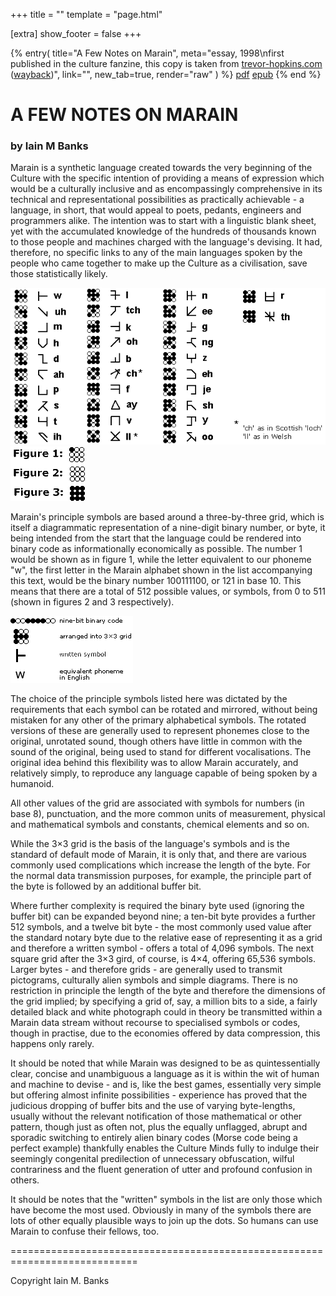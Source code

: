 +++
title = ""
template = "page.html"

[extra]
show_footer = false
+++

{% entry(
    title="A Few Notes on Marain",
    meta="essay, 1998\nfirst published in the culture fanzine, this copy is taken from [trevor-hopkins.com](https://trevor-hopkins.com/banks/a-few-notes-on-marain.html) ([wayback](https://web.archive.org/web/20131029191550/https://trevor-hopkins.com/banks/a-few-notes-on-marain.html))",
    link="",
    new_tab=true,
    render="raw"
) %}
<a href="/the-culture/files/A Few Notes on Marain - Iain M. Banks.pdf" download>pdf</a>
<a href="/the-culture/files/A Few Notes on Marain - Iain M. Banks.epub" download>epub</a>
{% end %}

# A FEW NOTES ON MARAIN
### by Iain M Banks

Marain is a synthetic language created towards the very beginning of the Culture with the specific intention of providing a means of expression which would be a culturally inclusive and as encompassingly comprehensive in its technical and representational possibilities as practically achievable - a language, in short, that would appeal to poets, pedants, engineers and programmers alike. The intention was to start with a linguistic blank sheet, yet with the accumulated knowledge of the hundreds of thousands known to those people and machines charged with the language's devising. It had, therefore, no specific links to any of the main languages spoken by the people who came together to make up the Culture as a civilisation, save those statistically likely.

<div class="marain-images">
<div class="marain-image"><img alt="Image" src="/the-culture/essays/marain3.gif" /></div>
<div class="marain-image"><img alt="Image" src="/the-culture/essays/marain2.gif" /></div>
</div>

Marain's principle symbols are based around a three-by-three grid, which is itself a diagrammatic representation of a nine-digit binary number, or byte, it being intended from the start that the language could be rendered into binary code as informationally economically as possible. The number 1 would be shown as in figure 1, while the letter equivalent to our phoneme "w", the first letter in the Marain alphabet shown in the list accompanying this text, would be the binary number 100111100, or 121 in base 10. This means that there are a total of 512 possible values, or symbols, from 0 to 511 (shown in figures 2 and 3 respectively).

<div class="marain-images">
<div class="marain-image"><img alt="Image" src="/the-culture/essays/marain1.gif" /></div>
</div>

The choice of the principle symbols listed here was dictated by the requirements that each symbol can be rotated and mirrored, without being mistaken for any other of the primary alphabetical symbols. The rotated versions of these are generally used to represent phonemes close to the original, unrotated sound, though others have little in common with the sound of the original, being used to stand for different vocalisations. The original idea behind this flexibility was to allow Marain accurately, and relatively simply, to reproduce any language capable of being spoken by a humanoid.

All other values of the grid are associated with symbols for numbers (in base 8), punctuation, and the more common units of measurement, physical and mathematical symbols and constants, chemical elements and so on.

While the 3×3 grid is the basis of the language's symbols and is the standard of default mode of Marain, it is only that, and there are various commonly used complications which increase the length of the byte. For the normal data transmission purposes, for example, the principle part of the byte is followed by an additional buffer bit.

Where further complexity is required the binary byte used (ignoring the buffer bit) can be expanded beyond nine; a ten-bit byte provides a further 512 symbols, and a twelve bit byte - the most commonly used value after the standard notary byte due to the relative ease of representing it as a grid and therefore a written symbol - offers a total of 4,096 symbols. The next square grid after the 3×3 gird, of course, is 4×4, offering 65,536 symbols. Larger bytes - and therefore grids - are generally used to transmit pictograms, culturally alien symbols and simple diagrams. There is no restriction in principle the length of the byte and therefore the dimensions of the grid implied; by specifying a grid of, say, a million bits to a side, a fairly detailed black and white photograph could in theory be transmitted within a Marain data stream without recourse to specialised symbols or codes, though in practise, due to the economies offered by data compression, this happens only rarely.

It should be noted that while Marain was designed to be as quintessentially clear, concise and unambiguous a language as it is within the wit of human and machine to devise - and is, like the best games, essentially very simple but offering almost infinite possibilities - experience has proved that the judicious dropping of buffer bits and the use of varying byte-lengths, usually without the relevant notification of those mathematical or other pattern, though just as often not, plus the equally unflagged, abrupt and sporadic switching to entirely alien binary codes (Morse code being a perfect example) thankfully enables the Culture Minds fully to indulge their seemingly congenital predilection of unnecessary obfuscation, wilful contrariness and the fluent generation of utter and profound confusion in others.

It should be notes that the "written" symbols in the list are only those which have become the most used. Obviously in many of the symbols there are lots of other equally plausible ways to join up the dots. So humans can use Marain to confuse their fellows, too.


<p class="center">============================================================================</p>

Copyright Iain M. Banks